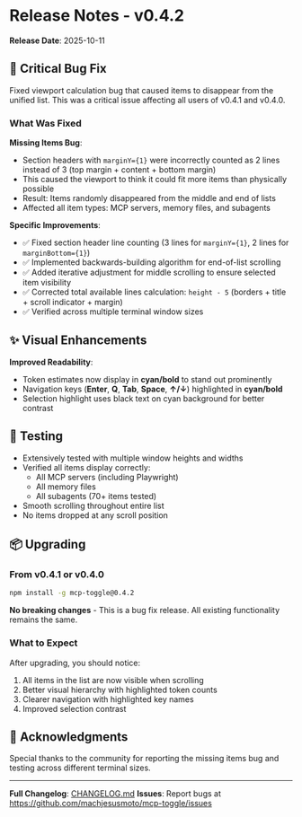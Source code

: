# Release Notes - v0.4.2

**Release Date**: 2025-10-11

## 🐛 Critical Bug Fix

Fixed viewport calculation bug that caused items to disappear from the unified list. This was a critical issue affecting all users of v0.4.1 and v0.4.0.

### What Was Fixed

**Missing Items Bug**:
- Section headers with `marginY={1}` were incorrectly counted as 2 lines instead of 3 (top margin + content + bottom margin)
- This caused the viewport to think it could fit more items than physically possible
- Result: Items randomly disappeared from the middle and end of lists
- Affected all item types: MCP servers, memory files, and subagents

**Specific Improvements**:
- ✅ Fixed section header line counting (3 lines for `marginY={1}`, 2 lines for `marginBottom={1}`)
- ✅ Implemented backwards-building algorithm for end-of-list scrolling
- ✅ Added iterative adjustment for middle scrolling to ensure selected item visibility
- ✅ Corrected total available lines calculation: `height - 5` (borders + title + scroll indicator + margin)
- ✅ Verified across multiple terminal window sizes

## ✨ Visual Enhancements

**Improved Readability**:
- Token estimates now display in **cyan/bold** to stand out prominently
- Navigation keys (**Enter**, **Q**, **Tab**, **Space**, **↑/↓**) highlighted in **cyan/bold**
- Selection highlight uses black text on cyan background for better contrast

## 🧪 Testing

- Extensively tested with multiple window heights and widths
- Verified all items display correctly:
  - All MCP servers (including Playwright)
  - All memory files
  - All subagents (70+ items tested)
- Smooth scrolling throughout entire list
- No items dropped at any scroll position

## 📦 Upgrading

### From v0.4.1 or v0.4.0

```bash
npm install -g mcp-toggle@0.4.2
```

**No breaking changes** - This is a bug fix release. All existing functionality remains the same.

### What to Expect

After upgrading, you should notice:
1. All items in the list are now visible when scrolling
2. Better visual hierarchy with highlighted token counts
3. Clearer navigation with highlighted key names
4. Improved selection contrast

## 🙏 Acknowledgments

Special thanks to the community for reporting the missing items bug and testing across different terminal sizes.

---

**Full Changelog**: [CHANGELOG.md](CHANGELOG.md)
**Issues**: Report bugs at https://github.com/machjesusmoto/mcp-toggle/issues
